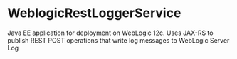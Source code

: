 # WeblogicRestLoggerService
Java EE application for deployment on WebLogic 12c. Uses JAX-RS to publish REST POST operations that write log messages to WebLogic Server Log
